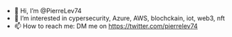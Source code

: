 - 👋 Hi, I’m @PierreLev74
- 👀 I’m interested in cypersecurity, Azure, AWS, blochckain, iot, web3, nft
- 📫 How to reach me: DM me on https://twitter.com/pierrelev74

<!---
PierreLev74/PierreLev74 is a ✨ special ✨ repository because its `README.md` (this file) appears on your GitHub profile.
You can click the Preview link to take a look at your changes.
--->

